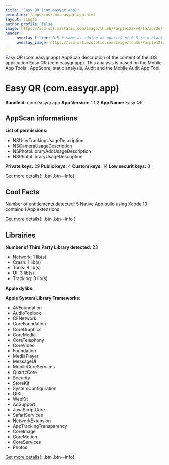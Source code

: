 ```yaml
---
title: "Easy QR (com.easyqr.app)"
permalink: /apps/ios/com.easyqr.app.html
layout: single
author_profile: false
image: https://is3-ssl.mzstatic.com/image/thumb/Purple122/v4/fa/ad/2e/faad2e47-9347-6433-fb78-0b90999f63f5/AppIcon-0-0-1x_U007emarketing-0-0-0-7-0-0-sRGB-0-0-0-GLES2_U002c0-512MB-85-220-0-0.png/512x512bb.jpg
header: 
     overlay_filter: 0.5 # same as adding an opacity of 0.5 to a black background
     overlay_image: https://is3-ssl.mzstatic.com/image/thumb/Purple122/v4/fa/ad/2e/faad2e47-9347-6433-fb78-0b90999f63f5/AppIcon-0-0-1x_U007emarketing-0-0-0-7-0-0-sRGB-0-0-0-GLES2_U002c0-512MB-85-220-0-0.png/512x512bb.jpg
---
```

Easy QR (com.easyqr.app) AppScan description of the content of the iOS application Easy QR (com.easyqr.app). This analysis is based on the Mobile App Tools : AppScore, static analysis, Audit and the Mobile Audit App Tool.

# Easy QR (com.easyqr.app)

**BundleId:** com.easyqr.app
**App Version:** 1.1.2
**App Name:** Easy QR


## AppScan informations 

**List of permissions:** 
- NSUserTrackingUsageDescription
- NSCameraUsageDescription
- NSPhotoLibraryAddUsageDescription
- NSPhotoLibraryUsageDescription
  
  
**Private keys:** 29
**Public keys:** 4
**Custom keys:** 14
**Low securit keys:** 0
  
[Get more details](/pricing.html){: .btn .btn--info}

## Cool Facts

Number of entitlements detected: 5
Native App
build using Xcode 13
contains 1 App extensions
  
[Get more details](/pricing.html){: .btn .btn--info }

## Librairies 
**Number of Third Party Library detected:** 23
- Network: 1 lib(s)
- Crash: 1 lib(s)
- Tools: 9 lib(s)
- UI: 3 lib(s)
- Tracking: 3 lib(s)


**Apple dylibs:**


**Apple System Library Frameworks:**
- AVFoundation
- AudioToolbox
- CFNetwork
- CoreFoundation
- CoreGraphics
- CoreMedia
- CoreTelephony
- CoreVideo
- Foundation
- MediaPlayer
- MessageUI
- MobileCoreServices
- QuartzCore
- Security
- StoreKit
- SystemConfiguration
- UIKit
- WebKit
- AdSupport
- JavaScriptCore
- SafariServices
- NetworkExtension
- AppTrackingTransparency
- CoreImage
- CoreMotion
- CoreServices
- Photos


  
[Get more details](/pricing.html){: .btn .btn--info}


